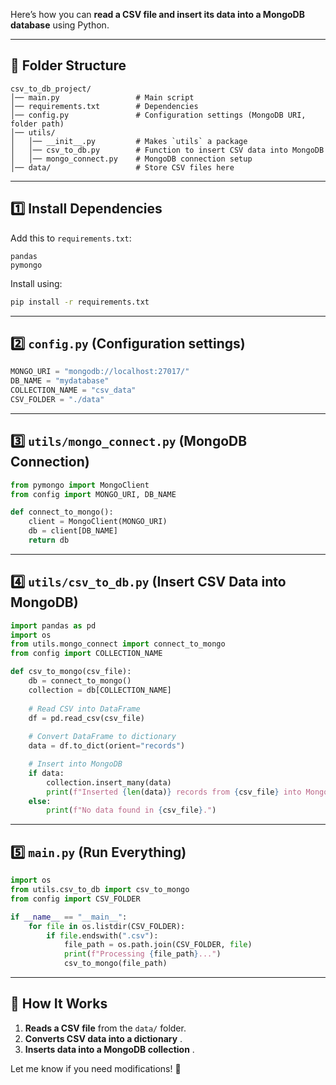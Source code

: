 Here’s how you can **read a CSV file and insert its data into a MongoDB database** using Python.

---

## 📁 **Folder Structure**

```
csv_to_db_project/
│── main.py                 # Main script
│── requirements.txt        # Dependencies
│── config.py               # Configuration settings (MongoDB URI, folder path)
│── utils/
│   │── __init__.py         # Makes `utils` a package
│   │── csv_to_db.py        # Function to insert CSV data into MongoDB
│   │── mongo_connect.py    # MongoDB connection setup
│── data/                   # Store CSV files here
```

---

## 1️⃣ **Install Dependencies**

Add this to `requirements.txt`:

```
pandas
pymongo
```

Install using:

```sh
pip install -r requirements.txt
```

---

## 2️⃣ **`config.py`** (Configuration settings)

```python
MONGO_URI = "mongodb://localhost:27017/"
DB_NAME = "mydatabase"
COLLECTION_NAME = "csv_data"
CSV_FOLDER = "./data"
```

---

## 3️⃣ **`utils/mongo_connect.py`** (MongoDB Connection)

```python
from pymongo import MongoClient
from config import MONGO_URI, DB_NAME

def connect_to_mongo():
    client = MongoClient(MONGO_URI)
    db = client[DB_NAME]
    return db
```

---

## 4️⃣ **`utils/csv_to_db.py`** (Insert CSV Data into MongoDB)

```python
import pandas as pd
import os
from utils.mongo_connect import connect_to_mongo
from config import COLLECTION_NAME

def csv_to_mongo(csv_file):
    db = connect_to_mongo()
    collection = db[COLLECTION_NAME]
  
    # Read CSV into DataFrame
    df = pd.read_csv(csv_file)
  
    # Convert DataFrame to dictionary
    data = df.to_dict(orient="records")

    # Insert into MongoDB
    if data:
        collection.insert_many(data)
        print(f"Inserted {len(data)} records from {csv_file} into MongoDB.")
    else:
        print(f"No data found in {csv_file}.")
```

---

## 5️⃣ **`main.py`** (Run Everything)

```python
import os
from utils.csv_to_db import csv_to_mongo
from config import CSV_FOLDER

if __name__ == "__main__":
    for file in os.listdir(CSV_FOLDER):
        if file.endswith(".csv"):
            file_path = os.path.join(CSV_FOLDER, file)
            print(f"Processing {file_path}...")
            csv_to_mongo(file_path)
```

---

## 🎯 **How It Works**

1. **Reads a CSV file** from the `data/` folder.
2. **Converts CSV data into a dictionary** .
3. **Inserts data into a MongoDB collection** .

Let me know if you need modifications! 🚀
